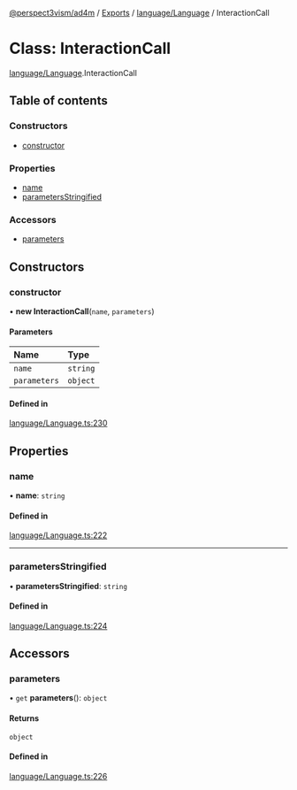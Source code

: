 [@perspect3vism/ad4m](../README.md) / [Exports](../modules.md) / [language/Language](../modules/language_Language.md) / InteractionCall

# Class: InteractionCall

[language/Language](../modules/language_Language.md).InteractionCall

## Table of contents

### Constructors

- [constructor](language_Language.InteractionCall.md#constructor)

### Properties

- [name](language_Language.InteractionCall.md#name)
- [parametersStringified](language_Language.InteractionCall.md#parametersstringified)

### Accessors

- [parameters](language_Language.InteractionCall.md#parameters)

## Constructors

### constructor

• **new InteractionCall**(`name`, `parameters`)

#### Parameters

| Name | Type |
| :------ | :------ |
| `name` | `string` |
| `parameters` | `object` |

#### Defined in

[language/Language.ts:230](https://github.com/perspect3vism/ad4m/blob/e76a46f1/core/src/language/Language.ts#L230)

## Properties

### name

• **name**: `string`

#### Defined in

[language/Language.ts:222](https://github.com/perspect3vism/ad4m/blob/e76a46f1/core/src/language/Language.ts#L222)

___

### parametersStringified

• **parametersStringified**: `string`

#### Defined in

[language/Language.ts:224](https://github.com/perspect3vism/ad4m/blob/e76a46f1/core/src/language/Language.ts#L224)

## Accessors

### parameters

• `get` **parameters**(): `object`

#### Returns

`object`

#### Defined in

[language/Language.ts:226](https://github.com/perspect3vism/ad4m/blob/e76a46f1/core/src/language/Language.ts#L226)
